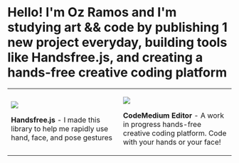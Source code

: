 # Hello! I'm Oz Ramos and I'm studying art && code by publishing 1 new project everyday, building tools like Handsfree.js, and creating a hands-free creative coding platform
<table style="width: 100%">
  <tr>
    <td width="50%">
      <p><a href="https://github.com/midiblocks/handsfree"><img src="https://user-images.githubusercontent.com/89111078/131717722-fe0e91bb-b268-4266-b4fe-a184388325b1.gif"></a>
      <p><strong>Handsfree.js</strong> - I made this library to help me rapidly use hand, face, and pose gestures
    </td>
    <td width="50%">
      <p><a href="https://github.com/codemedium/codemedium-editor"><img src="https://user-images.githubusercontent.com/89111078/131718058-b3138e2f-cada-4daf-9618-f9067738b7b8.gif"></a>
      <p><strong>CodeMedium Editor</strong> - A work in progress hands-free creative coding platform. Code with your hands or your face!
    </td>
  </tr>
</table>
